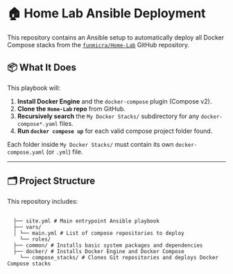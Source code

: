# 🏠 Home Lab Ansible Deployment

This repository contains an Ansible setup to automatically deploy all Docker Compose stacks from the [`funmicra/Home-Lab`](https://github.com/funmicra/Home-Lab) GitHub repository.

## 📦 What It Does

This playbook will:

1. **Install Docker Engine** and the `docker-compose` plugin (Compose v2).
2. **Clone the `Home-Lab` repo** from GitHub.
3. **Recursively search** the `My Docker Stacks/` subdirectory for any `docker-compose*.yaml` files.
4. **Run `docker compose up`** for each valid compose project folder found.

Each folder inside `My Docker Stacks/` must contain its own `docker-compose.yaml` (or `.yml`) file.

---

## 🗂 Project Structure

This repository includes:

<pre lang="markdown"> <code>
  ├── site.yml # Main entrypoint Ansible playbook 
  ├── vars/ 
  │ └── main.yml # List of compose repositories to deploy 
    └── roles/ 
  ├── common/ # Installs basic system packages and dependencies 
  ├── docker/ # Installs Docker Engine and Docker Compose 
    └── compose_stacks/ # Clones Git repositories and deploys Docker Compose stacks
</code> </pre>

